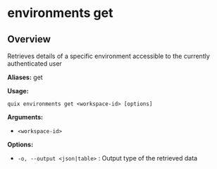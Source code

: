 # environments get

## Overview

Retrieves details of a specific environment accessible to the currently authenticated user

**Aliases:** get

**Usage:**

```
quix environments get <workspace-id> [options]
```

**Arguments:**

- `<workspace-id>`

**Options:**

- `-o, --output <json|table>` : Output type of the retrieved data

